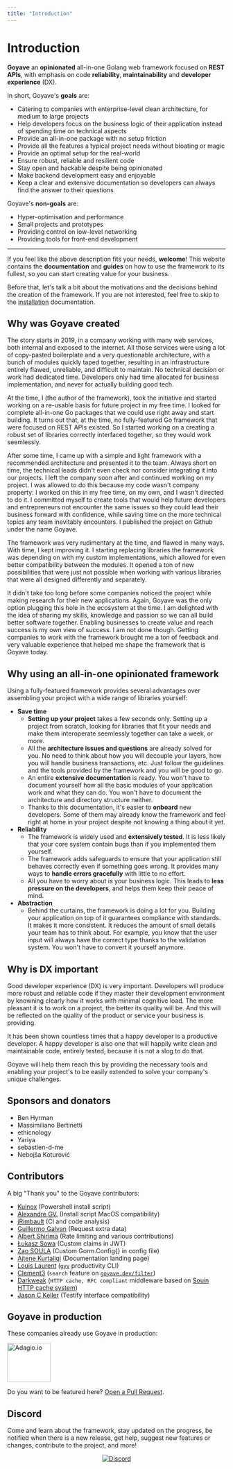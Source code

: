 ```yaml
---
title: "Introduction"
---
```


# Introduction

**Goyave** an **opinionated** all-in-one Golang web framework focused on **REST APIs**, with emphasis on code **reliability**, **maintainability** and **developer experience** (DX).

In short, Goyave's **goals** are:
- Catering to companies with enterprise-level clean architecture, for medium to large projects
- Help developers focus on the business logic of their application instead of spending time on technical aspects
- Provide an all-in-one package with no setup friction
- Provide all the features a typical project needs without bloating or magic
- Provide an optimal setup for the real-world
- Ensure robust, reliable and resilient code 
- Stay open and hackable despite being opinionated
- Make backend development easy and enjoyable
- Keep a clear and extensive documentation so developers can always find the answer to their questions

Goyave's **non-goals** are:
- Hyper-optimisation and performance
- Small projects and prototypes
- Providing control on low-level networking
- Providing tools for front-end development

---

If you feel like the above description fits your needs, **welcome**! This website contains the **documentation** and **guides** on how to use the framework to its fullest, so you can start creating value for your business.

Before that, let's talk a bit about the motivations and the decisions behind the creation of the framework. If you are not interested, feel free to skip to the [installation](/getting-started/installation.html) documentation.

## Why was Goyave created

The story starts in 2019, in a company working with many web services, both internal and exposed to the internet. All those services were using a lot of copy-pasted boilerplate and a very questionable architecture, with a bunch of modules quickly taped together, resulting in an infrastructure entirely flawed, unreliable, and difficult to maintain. No technical decision or work had dedicated time. Developers only had time allocated for business implementation, and never for actually building good tech.

At the time, I (the author of the framework), took the initiative and started working on a re-usable basis for future project in my free time. I looked for complete all-in-one Go packages that we could use right away and start building. It turns out that, at the time, no fully-featured Go framework that were focused on REST APIs existed. So I started working on a creating a robust set of libraries correctly interfaced together, so they would work seemlessly.

After some time, I came up with a simple and light framework with a recommended architecture and presented it to the team. Always short on time, the technical leads didn't even check nor consider integrating it into our projects. I left the company soon after and continued working on my project. I was allowed to do this because my code wasn't company property: I worked on this in my free time, on my own, and I wasn't directed to do it. I committed myself to create tools that would help future developers and entrepreneurs not encounter the same issues so they could lead their business forward with confidence, while saving time on the more technical topics any team inevitably encounters. I published the project on Github under the name Goyave.

The framework was very rudimentary at the time, and flawed in many ways. With time, I kept improving it. I starting replacing libraries the framework was depending on with my custom implementations, which allowed for even better compatibility between the modules. It opened a ton of new possibilities that were just not possible when working with various libraries that were all designed differently and separately. 

It didn't take too long before some companies noticed the project while making research for their new applications. Again, Goyave was the only option plugging this hole in the ecosystem at the time.
I am delighted with the idea of sharing my skills, knowledge and passion so we can all build better software together. Enabling businesses to create value and reach success is my own view of success. I am not done though. Getting companies to work with the framework brought me a ton of feedback and very valuable experience that helped me shape the framework that is Goyave today. 

## Why using an all-in-one opinionated framework

Using a fully-featured framework provides several advantages over assembling your project with a wide range of libraries yourself:
- **Save time**
    - **Setting up your project** takes a few seconds only. Setting up a project from scratch, looking for libraries that fit your needs and make them interoperate seemlessly together can take a week, or more.
    - All the **architecture issues and questions** are already solved for you. No need to think about how you will decouple your layers, how you will handle business transactions, etc. Just follow the guidelines and the tools provided by the framework and you will be good to go.
    - An entire **extensive documentation** is ready. You won't have to document yourself how all the basic modules of your application work and what they can do. You won't have to document the architecture and directory structure neither.
    - Thanks to this documentation, it's easier to **onboard** new developers. Some of them may already know the framework and feel right at home in your project despite not knowing a thing about it yet.
- **Reliability**
    - The framework is widely used and **extensively tested**. It is less likely that your core system contain bugs than if you implemented them yourself.
    - The framework adds safeguards to ensure that your application still behaves correctly even if something goes wrong. It provides many ways to **handle errors gracefully** with little to no effort.
    - All you have to worry about is your business logic. This leads to **less pressure on the developers**, and helps them keep their peace of mind.
- **Abstraction**
    - Behind the curtains, the framework is doing a lot for you. Building your application on top of it guarantees compliance with standards. It makes it more consistent. It reduces the amount of small details your team has to think about. For example, you know that the user input will always have the correct type thanks to the validation system. You won't have to convert it yourself anymore. 

## Why is DX important

Good developer experience (DX) is very important. Developers will produce more robust and reliable code if they master their development environment by knowning clearly how it works with minimal cognitive load. The more pleasant it is to work on a project, the better its quality will be. And this will be reflected on the quality of the product or service your business is providing.

It has been shown countless times that a happy developer is a productive developer. A happy developer is also one that will happily write clean and maintainable code, entirely tested, because it is not a slog to do that.

Goyave will help them reach this by providing the necessary tools and enabling your project's to be easily extended to solve your company's unique challenges. 

## Sponsors and donators

- Ben Hyrman
- Massimiliano Bertinetti
- ethicnology
- Yariya
- sebastien-d-me
- Nebojša Koturović

## Contributors

A big "Thank you" to the Goyave contributors:

- [Kuinox](https://github.com/Kuinox) (Powershell install script)
- [Alexandre GV.](https://github.com/alexandregv) (Install script MacOS compatibility)
- [jRimbault](https://github.com/jRimbault) (CI and code analysis)
- [Guillermo Galvan](https://github.com/gmgalvan) (Request extra data)
- [Albert Shirima](https://github.com/agbaraka) (Rate limiting and various contributions)
- [Łukasz Sowa](https://github.com/Morishiri) (Custom claims in JWT)
- [Zao SOULA](https://github.com/zaosoula) (Custom Gorm.Config{} in config file)
- [Ajtene Kurtaliqi](https://github.com/akurtaliqi) (Documentation landing page)
- [Louis Laurent](https://github.com/ulphidius) ([`gyv`](https://github.com/go-goyave/gyv) productivity CLI)
- [Clement3](https://github.com/Clement3) (`search` feature on [`goyave.dev/filter`](https://github.com/go-goyave/filter))
- [Darkweak](https://github.com/darkweak) (`HTTP cache, RFC compliant` middleware based on [Souin HTTP cache system](https://github.com/darkweak/souin))
- [Jason C Keller](https://github.com/imuni4fun) (Testify interface compatibility)


## Goyave in production

These companies already use Goyave in production:

<div class="used-by">
    <a href="https://adagio.io" target="_blank" rel="nofollow">
        <img src="/usedby/adagio.webp" width="100" height="90" alt="Adagio.io" style="background-color: #fff"/>
    </a>
</div>

Do you want to be featured here? [Open a Pull Request](https://github.com/go-goyave/goyave.dev/pulls).

## Discord

Come and learn about the framework, stay updated on the progress, be notified when there is a new release, get help, suggest new features or changes, contribute to the project, and more!

<p align="center">
  <a href="https://discord.gg/mfemDMc">
    <img src="https://discord.com/api/guilds/744264895209537617/widget.png?style=banner2" alt="Discord">
  </a>
</p>
